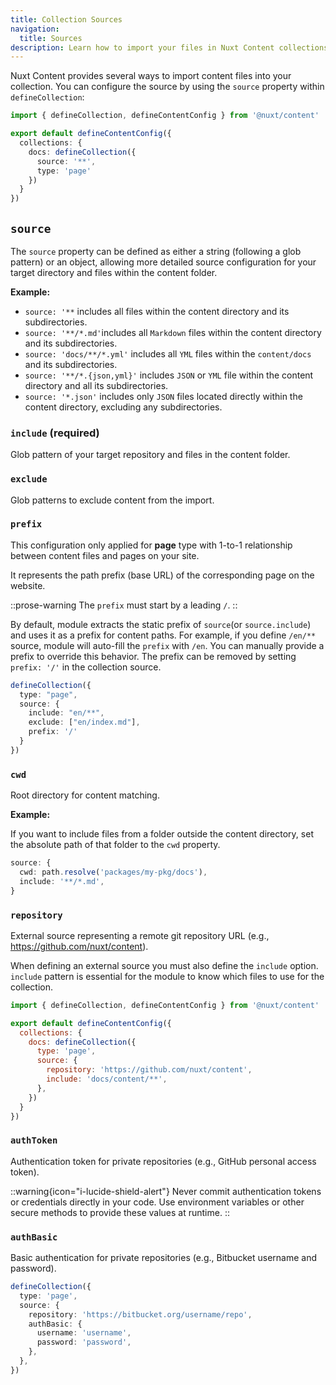 ```yaml
---
title: Collection Sources
navigation:
  title: Sources
description: Learn how to import your files in Nuxt Content collections.
---
```


Nuxt Content provides several ways to import content files into your collection. You can configure the source by using the `source` property within `defineCollection`:

```ts [content.config.ts]
import { defineCollection, defineContentConfig } from '@nuxt/content'

export default defineContentConfig({
  collections: {
    docs: defineCollection({
      source: '**',
      type: 'page'
    })
  }
})
```

## `source`

The `source` property can be defined as either a string (following a glob pattern) or an object, allowing more detailed source configuration for your target directory and files within the content folder.

**Example:**

- `source: '**` includes all files within the content directory and its subdirectories.
- `source: '**/*.md'`includes all `Markdown` files within the content directory and its subdirectories.
- `source: 'docs/**/*.yml'` includes all `YML` files within the `content/docs` and its subdirectories.
- `source: '**/*.{json,yml}'` includes `JSON` or `YML` file within the content directory and all its subdirectories.
- `source: '*.json'` includes only `JSON` files located directly within the content directory, excluding any subdirectories.

### `include` (required)

Glob pattern of your target repository and files in the content folder.

### `exclude`

Glob patterns to exclude content from the import.

### `prefix`

This configuration only applied for **page** type with 1-to-1 relationship between content files and pages on your site.

It represents the path prefix (base URL) of the corresponding page on the website.

::prose-warning
The `prefix` must start by a leading `/`.
::

By default, module extracts the static prefix of `source`(or `source.include`) and uses it as a prefix for content paths. For example, if you define `/en/**` source, module will auto-fill the `prefix` with `/en`. You can manually provide a prefix to override this behavior. The prefix can be removed by setting `prefix: '/'` in the collection source.

```ts
defineCollection({
  type: "page",
  source: {
    include: "en/**",
    exclude: ["en/index.md"],
    prefix: '/'
  }
})
```

### `cwd`

Root directory for content matching.

**Example:**

If you want to include files from a folder outside the content directory, set the absolute path of that folder to the `cwd` property.

```ts
source: {
  cwd: path.resolve('packages/my-pkg/docs'),
  include: '**/*.md',
}
```

### `repository`

External source representing a remote git repository URL (e.g., <https://github.com/nuxt/content>).

When defining an external source you must also define the `include` option.
`include` pattern is essential for the module to know which files to use for the collection.

```js
import { defineCollection, defineContentConfig } from '@nuxt/content'

export default defineContentConfig({
  collections: {
    docs: defineCollection({
      type: 'page',
      source: {
        repository: 'https://github.com/nuxt/content',
        include: 'docs/content/**',
      },
    })
  }
})
```

### `authToken`

Authentication token for private repositories (e.g., GitHub personal access token).

::warning{icon="i-lucide-shield-alert"}
Never commit authentication tokens or credentials directly in your code. Use environment variables or other secure methods to provide these values at runtime.
::

### `authBasic`

Basic authentication for private repositories (e.g., Bitbucket username and password).

```ts
defineCollection({
  type: 'page',
  source: {
    repository: 'https://bitbucket.org/username/repo',
    authBasic: {
      username: 'username',
      password: 'password',
    },
  },
})
```
